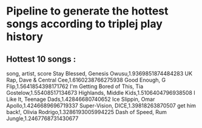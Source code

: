 # Pipeline to generate the hottest songs according to triplej play history

## Hottest 10 songs :
song, artist, score 
Stay Blessed, Genesis Owusu,1.9369851874484283 
UK Rap, Dave & Central Cee,1.6160238766275938 
Good Enough, G Flip,1.5641854398171762 
I'm Getting Bored of This, Tia Gostelow,1.55408517134673 
Highlands, Middle Kids,1.5106404796938508 
I Like It, Teenage Dads,1.42846680740652 
Ice Slippin, Omar Apollo,1.4246689696719337 
Super-Vision, DICE,1.39818263870507 
get him back!, Olivia Rodrigo,1.3286193005994225 
Dash of Speed, Rum Jungle,1.2467768731430677 
